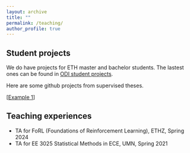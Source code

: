 ```yaml
---
layout: archive
title: ""
permalink: /teaching/
author_profile: true
---
```


Student projects 
----
We do have projects for ETH master and bachelor students. The lastest ones can be found in [ODI student projects](https://odi.inf.ethz.ch/ThesisProjects).

Here are some github projects from supervised theses. 

[[Example 1](https://github.com/lk-eg/Computationally-Efficient-SAM)]



Teaching experiences 
----
- TA for FoRL (Foundations of Reinforcement Learning), ETHZ, Spring 2024
- TA for EE 3025 Statistical Methods in ECE, UMN, Spring 2021

